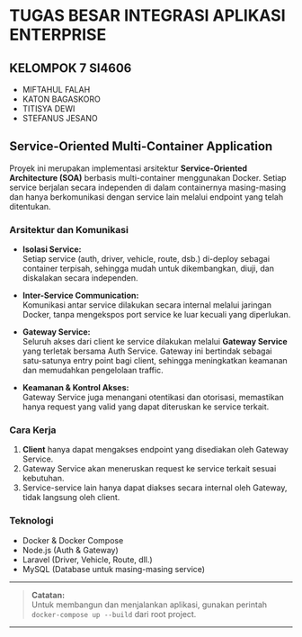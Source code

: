 # TUGAS BESAR INTEGRASI APLIKASI ENTERPRISE

## KELOMPOK 7 SI4606
- MIFTAHUL FALAH
- KATON BAGASKORO
- TITISYA DEWI
- STEFANUS JESANO


## Service-Oriented Multi-Container Application

Proyek ini merupakan implementasi arsitektur **Service-Oriented Architecture (SOA)** berbasis multi-container menggunakan Docker. Setiap service berjalan secara independen di dalam containernya masing-masing dan hanya berkomunikasi dengan service lain melalui endpoint yang telah ditentukan.

### Arsitektur dan Komunikasi

- **Isolasi Service:**  
  Setiap service (auth, driver, vehicle, route, dsb.) di-deploy sebagai container terpisah, sehingga mudah untuk dikembangkan, diuji, dan diskalakan secara independen.

- **Inter-Service Communication:**  
  Komunikasi antar service dilakukan secara internal melalui jaringan Docker, tanpa mengekspos port service ke luar kecuali yang diperlukan.

- **Gateway Service:**  
  Seluruh akses dari client ke service dilakukan melalui **Gateway Service** yang terletak bersama Auth Service. Gateway ini bertindak sebagai satu-satunya entry point bagi client, sehingga meningkatkan keamanan dan memudahkan pengelolaan traffic.

- **Keamanan & Kontrol Akses:**  
  Gateway Service juga menangani otentikasi dan otorisasi, memastikan hanya request yang valid yang dapat diteruskan ke service terkait.

### Cara Kerja

1. **Client** hanya dapat mengakses endpoint yang disediakan oleh Gateway Service.
2. Gateway Service akan meneruskan request ke service terkait sesuai kebutuhan.
3. Service-service lain hanya dapat diakses secara internal oleh Gateway, tidak langsung oleh client.

### Teknologi

- Docker & Docker Compose
- Node.js (Auth & Gateway)
- Laravel (Driver, Vehicle, Route, dll.)
- MySQL (Database untuk masing-masing service)

---

> **Catatan:**  
> Untuk membangun dan menjalankan aplikasi, gunakan perintah `docker-compose up --build` dari root project.

---